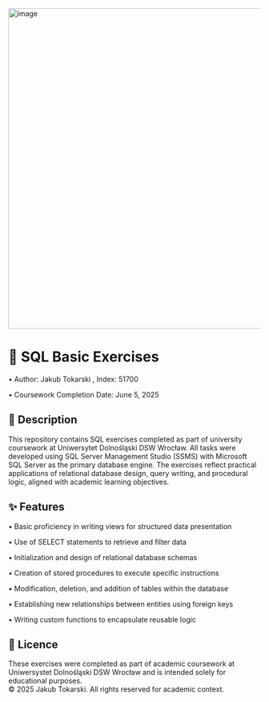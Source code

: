 <img width="1272" height="640" alt="image" src="https://github.com/user-attachments/assets/2599f079-8e4e-43e4-9669-e6228f15d80d" />

# 🧮 SQL Basic Exercises

•  Author: Jakub Tokarski , Index: 51700

•  Coursework Completion Date: June 5, 2025  

## 📄 Description

This repository contains SQL exercises completed as part of university coursework at Uniwersytet Dolnośląski DSW Wrocław. 
All tasks were developed using SQL Server Management Studio (SSMS) with Microsoft SQL Server as the primary database engine. 
The exercises reflect practical applications of relational database design, query writing, and procedural logic, aligned with academic learning objectives.

## ✨ Features

• Basic proficiency in writing views for structured data presentation

• Use of SELECT statements to retrieve and filter data

• Initialization and design of relational database schemas

• Creation of stored procedures to execute specific instructions

• Modification, deletion, and addition of tables within the database

• Establishing new relationships between entities using foreign keys

• Writing custom functions to encapsulate reusable logic

## 📄 Licence

These exercises were completed as part of academic coursework at Uniwersystet Dolnośląski DSW Wrocław and is intended solely for educational purposes.  
© 2025 Jakub Tokarski. All rights reserved for academic context.








